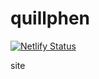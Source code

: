# quillphen
[![Netlify Status](https://api.netlify.com/api/v1/badges/fbb97b96-cddf-46e6-91c0-2a73631dc85b/deploy-status)](https://app.netlify.com/projects/quillphen/deploys)

site